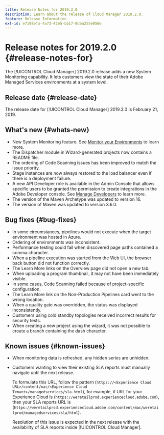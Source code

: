 ```yaml
---
title: Release Notes for 2019.2.0
description: Learn about the release of Cloud Manager 2019.2.0.
feature: Release Information
exl-id: e7198efa-4a73-42e5-bb17-8dea255e056e
---
```

# Release notes for 2019.2.0 {#release-notes-for}

The [!UICONTROL Cloud Manager] 2019.2.0 release adds a new System Monitoring capability. It lets customers view the state of their Adobe Managed Services environments at a system level.


## Release date {#release-date}

The release date for [!UICONTROL Cloud Manager] 2019.2.0 is February 21, 2019.

## What's new {#whats-new}

* New System Monitoring feature. See [Monitor your Environments](/help/using/monitoring-environments.md) to learn more.
* The Dispatcher module in Wizard-generated projects now contains a README file.
* The ordering of Code Scanning issues has been improved to match the issue priority.
* Stage instances are now always restored to the load balancer even if there is a deployment failure.
* A new API Developer role is available in the Admin Console that allows specific users to be granted the permission to create integrations in the Adobe Developer console. See [Manage Developers](https://helpx.adobe.com/enterprise/using/manage-developers.html) to learn more.
* The version of the Maven Archetype was updated to version 16.
* The version of Maven was updated to version 3.6.0.

## Bug fixes {#bug-fixes}

* In some circumstances, pipelines would not execute when the target environment was hosted in Azure.
* Ordering of environments was inconsistent.
* Performance testing could fail when discovered page paths contained a comma character.
* When a pipeline execution was started from the Web UI, the browser back button did not function correctly.
* The Learn More links on the Overview page did not open a new tab.
* When uploading a program thumbnail, it may not have been immediately visible.
* In some cases, Code Scanning failed because of project-specific configuration.
* The Learn More link on the Non-Production Pipelines card went to the wrong location.
* When a quality gate was overridden, the status was displayed inconsistently.
* Customers using cold standby topologies received incorrect results for security tests.
* When creating a new project using the wizard, it was not possible to create a branch containing the dash character.

## Known issues {#known-issues}

* When monitoring data is refreshed, any hidden series are unhidden.
* Customers wanting to view their existing SLA reports must manually navigate until the next release. 

  To formulate this URL, follow the pattern (`https://<Experience Cloud URL>/content/mac/<Experience Cloud Tenant>/managedservices/sla.html`), for example, if URL for your Experience Cloud is (`https://weretailprod.experiencecloud.adobe.com`), then your SLA reports URL is (`https://weretailprod.experiencecloud.adobe.com/content/mac/weretailprod/managedservices/sla/html`).

  Resolution of this issue is expected in the next release with the availability of SLA reports inside [!UICONTROL Cloud Manager].
